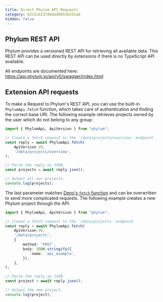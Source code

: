 ```yaml
---
title: Direct Phylum API Requests
category: 62c5cb137dbdad00536291a6
hidden: false
---
```


## Phylum REST API

Phylum provides a versioned REST API for retrieving all available data. This
REST API can be used directly by extensions if there is no TypeScript API
available.

All endpoints are documented here:
https://api.phylum.io/api/v0/swagger/index.html

## Extension API requests

To make a Request to Phylum's REST API, you can use the built-in
`PhylumApi.fetch` function, which takes care of authentication and finding the
correct base URI. The following example retrieves projects owned by the user
which do not belong to any group:

```ts
import { PhylumApi, ApiVersion } from "phylum";

// Create a fetch request to the `/data/projects/overview` endpoint.
const reply = await PhylumApi.fetch(
    ApiVersion.V0,
    '/data/projects/overview',
);

// Parse the reply as JSON.
const projects = await reply.json();

// Output all our projects.
console.log(projects);
```

The last parameter matches [Deno's `fetch` function] and can be overwritten to
send more complicated requests. The following example creates a new Phylum
project through the API:

[Deno's `fetch` function]: https://deno.land/api@latest?s=fetch

```ts
import { PhylumApi, ApiVersion } from "phylum";

// Create a fetch request to the `/data/projects` endpoint.
const reply = await PhylumApi.fetch(
    ApiVersion.V0,
    '/data/projects',
    {
        method: 'POST',
        body: JSON.stringify({
            name: 'api_example',
        }),
    },
);

// Parse the reply as JSON.
const project = await reply.json();

// Output the new project.
console.log(project);
```
